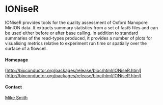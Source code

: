 # IONiseR
IONiseR provides tools for the quality assessment of Oxford Nanopore MinION data. It extracts summary statistics from a set of fast5 files and can be used either before or after base calling. In addition to standard summaries of the read-types produced, it provides a number of plots for visualising metrics relative to experiment run time or spatially over the surface of a flowcell.

#### Homepage
[http://bioconductor.org/packages/release/bioc/html/IONiseR.html](http://bioconductor.org/packages/release/bioc/html/IONiseR.html)

#### Contact
[Mike Smith](http://congo.embl.de/hd-hub/mike-smith/)

